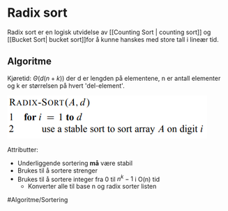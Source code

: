 # Radix sort

Radix sort er en logisk utvidelse av [[Counting Sort | counting sort]] og [[Bucket Sort| bucket sort]]for å kunne hanskes med store tall i lineær tid.

## Algoritme

Kjøretid: $\Theta (d(n+k))$ der d er lengden på elementene, n er antall elementer og k er størrelsen på hvert 'del-element'.

![Radix sort](bilder/radixsort.PNG)

Attributter:
- Underliggende sortering **må** være stabil
- Brukes til å sortere strenger
- Brukes til å sortere integer fra 0 til $n^k-1$ i O(n) tid
	- Konverter alle til base n og radix sorter listen


#Algoritme/Sortering 